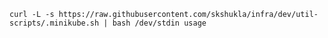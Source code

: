 `curl -L -s https://raw.githubusercontent.com/skshukla/infra/dev/util-scripts/.minikube.sh | bash /dev/stdin usage`